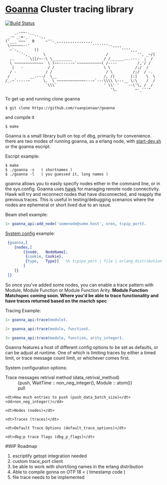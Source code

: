 
# [Goanna](https://en.wikipedia.org/wiki/Goanna) Cluster tracing library
[![Build Status](https://travis-ci.org/ruanpienaar/goanna.svg?branch=master)](https://travis-ci.org/ruanpienaar/goanna)

```
    _.-~~-.__
 _-~ _-=-_   ''-,,
('___ ~~~   0     ~''-_,,,,,,,,,,,,,,,,
 \~~~~~~--'                            '''''''--,,,,
  ~`-,_      ()                                     '''',,,
       '-,_      \                           /             '', _~/|
  ,.       \||/~--\ \_________              / /______...---.  ;  /
  \ ~~~~~~~~~~~~~  \ )~~------~`~~~~~~~~~~~( /----         /,'/ /
   |   -           / /                      \ \           /;/  /
  / -             / /                        / \         /;/  / -.
 /         __.---/  \__                     /, /|       |:|    \  \
/_.~`-----~      \.  \ ~~~~~~~~~~~~~---~`---\\\\ \---__ \:\    /  /
                  `\\\`                     ' \\' '    --\'\, /  /
                                               '\,        ~-_'''"
```
To get up and running clone goanna
```
$ git clone https://github.com/ruanpienaar/goanna
```
and compile it
```
$ make
```

Goanna is a small library built on top of dbg, primarily for convenience.
there are two modes of running goanna, as a erlang node, with [start-dev.sh](https://github.com/ruanpienaar/goanna/blob/master/start-dev.sh) or the goanna escript.

Escript example:
```
$ make
$ ./goanna -s   ( shortnames )
$ ./goanna -l   ( you guessed it, long names )
```

goanna allows you to easily specify nodes either in the command line, or in the sys.config.
Goanna uses [hawk](https://github.com/ruanpienaar/hawk) for managing remote node connectivity.
Hawk will try and reconnect nodes that have disconnected, and reapply the previous traces.
This is useful in testing/debugging scenarios where the nodes are ephemeral or short lived due to an issue.

Beam shell example:
```Erlang
1> goanna_api:add_node('somenode@some.host', oreo, tcpip_port).
```
[System config](https://github.com/ruanpienaar/goanna/sys.config) example:
```erlang
 {goanna,[
    {nodes,[
        [{node,   NodeName},
         {cookie, Cookie},
         {type,   Type}]   %% tcpipo_port | file | erlang_distribution
        ]
    ]}
 ]}
```

So once you've added some nodes, you can enable a trace pattern with Module, Module Function or Module Function Arity.
**Module Function Matchspec coming soon. Where you'd be able to trace functionality and have traces returned based on the mactch spec**

Tracing Example:
```Erlang
1> goanna_api:trace(module).

2> goanna_api:trace(module, function).

3> goanna_api:trace(module, function, arity_integer).

```

Goanna features a host of different config options to be set as defaults, or can be adjust at runtime.
One of which is limiting traces by either a timed limit, or trace message count limit, or whichever comes first.

System configuration options:
<dl>
    <dt>Trace messages retrival method (data_retrival_method)</dt>
    <dd>{push, WaitTime :: non_neg_integer(), Module :: atom()}</dd>
    <dd>pull</dd>
    
    <dt>How much entries to push (push_data_batch_size)</dt>
    <dd>non_neg_integer()</dd>
    
    <dt>Nodes (nodes)</dt>
    
    <dt>Traces (traces)</dt>
    
    <dt>Default Trace Options (default_trace_options)</dt>
    
    <dt>dbg:p trace flags (dbg_p_flags)</dt>
    
</dl>

#WIP Roadmap
1. escriptify getopt integration needed
2. custom trace_port client
4. be able to work with short/long names in the erlang distribution
5. Able to compile gonna on OTP 18 < ( timestamp code )
6. file trace needs to be implemented
